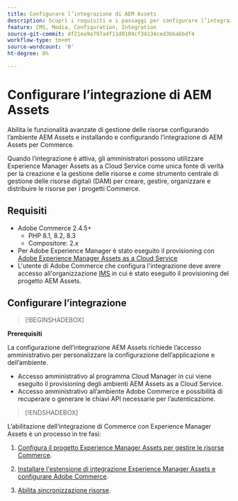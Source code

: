 ```yaml
---
title: Configurare l’integrazione di AEM Assets
description: Scopri i requisiti e i passaggi per configurare l’integrazione tra Adobe Commerce e AEM Assets as a Cloud Service.
feature: CMS, Media, Configuration, Integration
source-git-commit: df21ea9a797a4f11d0104cf34134ced3bbabbdf4
workflow-type: tm+mt
source-wordcount: '0'
ht-degree: 0%

---
```



# Configurare l’integrazione di AEM Assets

Abilita le funzionalità avanzate di gestione delle risorse configurando l’ambiente AEM Assets e installando e configurando l’integrazione di AEM Assets per Commerce.

Quando l’integrazione è attiva, gli amministratori possono utilizzare Experience Manager Assets as a Cloud Service come unica fonte di verità per la creazione e la gestione delle risorse e come strumento centrale di gestione delle risorse digitali (DAM) per creare, gestire, organizzare e distribuire le risorse per i progetti Commerce.

## Requisiti

- Adobe Commerce 2.4.5+
   - PHP 8.1, 8.2, 8.3
   - Compositore: 2.x
- Per Adobe Experience Manager è stato eseguito il provisioning con [Adobe Experience Manager Assets as a Cloud Service](https://experienceleague.adobe.com/it/docs/experience-manager-cloud-service/content/assets/overview)
- L&#39;utente di Adobe Commerce che configura l&#39;integrazione deve avere accesso all&#39;organizzazione [IMS](https://experienceleague.adobe.com/en/docs/core-services/interface/administration/organizations#concept_EA8AEE5B02CF46ACBDAD6A8508646255) in cui è stato eseguito il provisioning del progetto AEM Assets.

## Configurare l’integrazione

>[!BEGINSHADEBOX]

**Prerequisiti**

La configurazione dell’integrazione AEM Assets richiede l’accesso amministrativo per personalizzare la configurazione dell’applicazione e dell’ambiente.

- Accesso amministrativo al programma Cloud Manager in cui viene eseguito il provisioning degli ambienti AEM Assets as a Cloud Service.
- Accesso amministrativo all’ambiente Adobe Commerce e possibilità di recuperare o generare le chiavi API necessarie per l’autenticazione.

>[!ENDSHADEBOX]

L’abilitazione dell’integrazione di Commerce con Experience Manager Assets è un processo in tre fasi:

1. [Configura il progetto Experience Manager Assets per gestire le risorse Commerce](aem-assets-configure-aem.md).

1. [Installare l&#39;estensione di integrazione Experience Manager Assets e configurare Adobe Commerce](aem-assets-configure-aem.md).

1. [Abilita sincronizzazione risorse](aem-assets-setup-synchronization.md).
